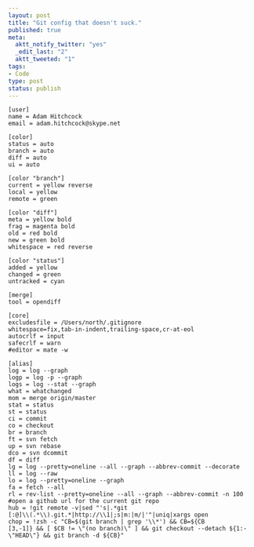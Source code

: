 ```yaml
---
layout: post
title: "Git config that doesn't suck."
published: true
meta:
  aktt_notify_twitter: "yes"
  _edit_last: "2"
  aktt_tweeted: "1"
tags:
- Code
type: post
status: publish
---
```


	[user]
	name = Adam Hitchcock
	email = adam.hitchcock@skype.net

	[color]
	status = auto
	branch = auto
	diff = auto
	ui = auto

	[color "branch"]
	current = yellow reverse
	local = yellow
	remote = green

	[color "diff"]
	meta = yellow bold
	frag = magenta bold
	old = red bold
	new = green bold
	whitespace = red reverse

	[color "status"]
	added = yellow
	changed = green
	untracked = cyan

	[merge]
	tool = opendiff

	[core]
	excludesfile = /Users/north/.gitignore
	whitespace=fix,tab-in-indent,trailing-space,cr-at-eol
	autocrlf = input
	safecrlf = warn
	#editor = mate -w

	[alias]
	log = log --graph
	logp = log -p --graph
	logs = log --stat --graph
	what = whatchanged
	mom = merge origin/master
	stat = status
	st = status
	ci = commit
	co = checkout
	br = branch
	ft = svn fetch
	up = svn rebase
	dco = svn dcommit
	df = diff
	lg = log --pretty=oneline --all --graph --abbrev-commit --decorate
	ll = log --raw
	lo = log --pretty=oneline --graph
	fa = fetch --all
	rl = rev-list --pretty=oneline --all --graph --abbrev-commit -n 100
	#open a github url for the current git repo
	hub = !git remote -v|sed "'s|.*git
	[:@]\\(.*\\).git.*|http://\\1|;s|m:|m/|'"|uniq|xargs open
	chop = !zsh -c "CB=$(git branch | grep '\\*') && CB=${CB
	[3,-1]} && [ $CB != \"(no branch)\" ] && git checkout --detach ${1:-\"HEAD\"} && git branch -d ${CB}"
